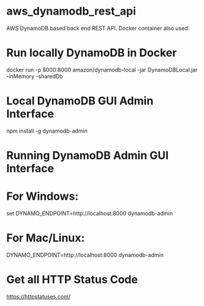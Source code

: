 # aws_dynamodb_rest_api
AWS DynamoDB based back end REST API. Docker container also used.

# Run locally DynamoDB in Docker
docker run -p 8000:8000 amazon/dynamodb-local -jar DynamoDBLocal.jar -inMemory -sharedDb

# Local DynamoDB GUI Admin Interface
npm install -g dynamodb-admin

# Running DynamoDB Admin GUI Interface
# For Windows:
set DYNAMO_ENDPOINT=http://localhost:8000
dynamodb-admin

# For Mac/Linux:
DYNAMO_ENDPOINT=http://localhost:8000 dynamodb-admin

# Get all HTTP Status Code
https://httpstatuses.com/